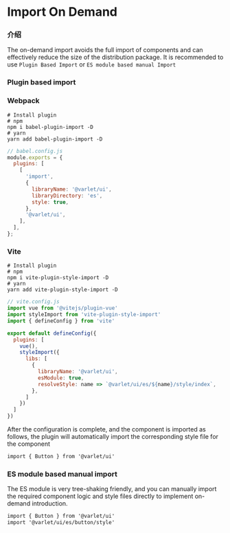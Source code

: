 # Import On Demand

### 介绍
The on-demand import avoids the full import of components and can effectively reduce the size of the distribution package.
It is recommended to use `Plugin Based Import` or `ES module based manual Import`

### Plugin based import

### Webpack
```shell
# Install plugin
# npm
npm i babel-plugin-import -D 
# yarn
yarn add babel-plugin-import -D
```

```js
// babel.config.js
module.exports = {
  plugins: [
    [
      'import',
      {
        libraryName: '@varlet/ui',
        libraryDirectory: 'es',
        style: true,
      },
      '@varlet/ui',
    ],
  ],
};
```

### Vite

```shell
# Install plugin
# npm
npm i vite-plugin-style-import -D 
# yarn
yarn add vite-plugin-style-import -D
```

```js
// vite.config.js
import vue from '@vitejs/plugin-vue'
import styleImport from 'vite-plugin-style-import'
import { defineConfig } from 'vite'

export default defineConfig({
  plugins: [
    vue(),
    styleImport({
      libs: [
        {
          libraryName: '@varlet/ui',
          esModule: true,
          resolveStyle: name => `@varlet/ui/es/${name}/style/index`,
        },
      ]
    })
  ]
})
```

After the configuration is complete, and the component is imported as follows, 
the plugin will automatically import the corresponding style file for the component

```html
import { Button } from '@varlet/ui'
```

### ES module based manual import

The ES module is very tree-shaking friendly,
and you can manually import the required component logic and style files directly to implement on-demand introduction.

```html
import { Button } from '@varlet/ui'
import '@varlet/ui/es/button/style'
```
